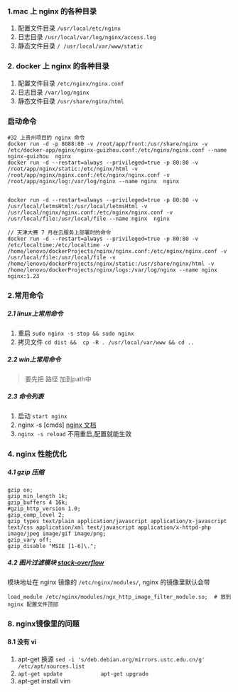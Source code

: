 ### 1.mac 上 nginx 的各种目录
1. 配置文件目录   `/usr/local/etc/nginx  `
2. 日志目录       `/usr/local/var/log/nginx/access.log  `
3. 静态文件目录   `/ /usr/local/var/www/static`

### 2. docker 上 nginx 的各种目录
1. 配置文件目录   `/etc/nginx/nginx.conf  `
2. 日志目录       `/var/log/nginx  `
3. 静态文件目录   `/usr/share/nginx/html`

### 启动命令
```shell
#32 上贵州项目的 nginx 命令
docker run -d -p 8088:80 -v /root/app/front:/usr/share/nginx -v /etc/docker-app/nginx/nginx-guizhou.conf:/etc/nginx/nginx.conf --name nginx-guizhou  nginx
docker run -d --restart=always --privileged=true -p 80:80 -v /root/app/nginx/static:/etc/nginx/html -v /root/app/nginx/nginx.conf:/etc/nginx/nginx.conf -v /root/app/nginx/log:/var/log/nginx --name nginx  nginx


docker run -d --restart=always --privileged=true -p 80:80 -v /usr/local/letmsHtml:/usr/local/letmsHtml -v /usr/local/nginx/nginx.conf:/etc/nginx/nginx.conf -v /usr/local/file:/usr/local/file --name nginx  nginx

// 天津大赛 7 月在云服务上部署时的命令  
docker run -d --restart=always --privileged=true -p 80:80 -v /etc/localtime:/etc/localtime -v /home/lenovo/dockerProjects/nginx/nginx.conf:/etc/nginx/nginx.conf -v /usr/local/file:/usr/local/file -v /home/lenovo/dockerProjects/nginx/static:/usr/share/nginx/html -v /home/lenovo/dockerProjects/nginx/logs:/var/log/nginx --name nginx  nginx:1.23
```


### 2.常用命令
##### 2.1 linux上常用命令
1. 重启       `sudo nginx -s stop && sudo nginx  `
2. 拷贝文件    `cd dist &&  cp -R . /usr/local/var/www && cd ..`

##### 2.2 win上常用命令
> 要先把 路径 加到path中  
##### 2.3 命令列表
1. 启动  `start nginx` 
2. nginx -s [cmds]   [nginx 文档](http://nginx.org/en/docs/beginners_guide.html)    
3. `nginx -s reload` 不用重启,配置就能生效


### 4. nginx 性能优化
##### 4.1 gzip 压缩
```nginx
gzip on;
gzip_min_length 1k;
gzip_buffers 4 16k;
#gzip_http_version 1.0;
gzip_comp_level 2;
gzip_types text/plain application/javascript application/x-javascript text/css application/xml text/javascript application/x-httpd-php image/jpeg image/gif image/png;
gzip_vary off;
gzip_disable "MSIE [1-6]\.";
```
##### 4.2 图片过滤模块  [stack-overflow](https://stackoverflow.com/questions/40574866/docker-nginx-ngx-http-image-filter-module)
模块地址在 nginx 镜像的 `/etc/nginx/modules/`, nginx 的镜像里默认会带
```nginx
load_module /etc/nginx/modules/ngx_http_image_filter_module.so;  # 放到 nginx 配置文件顶部
```


### 8. nginx镜像里的问题
#### 8.1 没有 vi
1. apt-get 换源  `sed -i 's/deb.debian.org/mirrors.ustc.edu.cn/g' /etc/apt/sources.list`  
2. `apt-get update            apt-get upgrade`  
3. apt-get install vim
